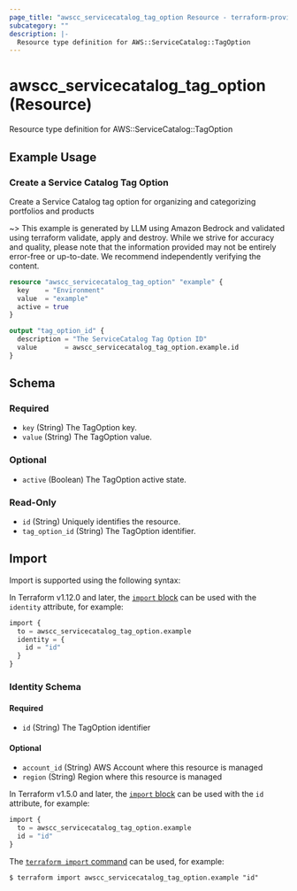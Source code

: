 ```yaml
---
page_title: "awscc_servicecatalog_tag_option Resource - terraform-provider-awscc"
subcategory: ""
description: |-
  Resource type definition for AWS::ServiceCatalog::TagOption
---
```


# awscc_servicecatalog_tag_option (Resource)

Resource type definition for AWS::ServiceCatalog::TagOption

## Example Usage

### Create a Service Catalog Tag Option

Create a Service Catalog tag option for organizing and categorizing portfolios and products

~> This example is generated by LLM using Amazon Bedrock and validated using terraform validate, apply and destroy. While we strive for accuracy and quality, please note that the information provided may not be entirely error-free or up-to-date. We recommend independently verifying the content.

```terraform
resource "awscc_servicecatalog_tag_option" "example" {
  key    = "Environment"
  value  = "example"
  active = true
}

output "tag_option_id" {
  description = "The ServiceCatalog Tag Option ID"
  value       = awscc_servicecatalog_tag_option.example.id
}
```

<!-- schema generated by tfplugindocs -->
## Schema

### Required

- `key` (String) The TagOption key.
- `value` (String) The TagOption value.

### Optional

- `active` (Boolean) The TagOption active state.

### Read-Only

- `id` (String) Uniquely identifies the resource.
- `tag_option_id` (String) The TagOption identifier.

## Import

Import is supported using the following syntax:

In Terraform v1.12.0 and later, the [`import` block](https://developer.hashicorp.com/terraform/language/import) can be used with the `identity` attribute, for example:

```terraform
import {
  to = awscc_servicecatalog_tag_option.example
  identity = {
    id = "id"
  }
}
```

<!-- schema generated by tfplugindocs -->
### Identity Schema

#### Required

- `id` (String) The TagOption identifier

#### Optional

- `account_id` (String) AWS Account where this resource is managed
- `region` (String) Region where this resource is managed

In Terraform v1.5.0 and later, the [`import` block](https://developer.hashicorp.com/terraform/language/import) can be used with the `id` attribute, for example:

```terraform
import {
  to = awscc_servicecatalog_tag_option.example
  id = "id"
}
```

The [`terraform import` command](https://developer.hashicorp.com/terraform/cli/commands/import) can be used, for example:

```shell
$ terraform import awscc_servicecatalog_tag_option.example "id"
```
